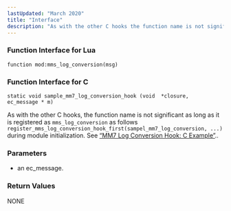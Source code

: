 ```yaml
---
lastUpdated: "March 2020"
title: "Interface"
description: "As with the other C hooks the function name is not significant as long as it is registered as mms log conversion as follows register mms log conversion hook first sampel mm 7 log conversion during module initialization See Example 23 2 MM 7 Log Conversion Hook C Example an..."
---
```


### <a name="idp992352"></a> Function Interface for Lua

`function mod:mms_log_conversion(msg)`
### <a name="idp994128"></a> Function Interface for C

```
static void sample_mm7_log_conversion_hook (void  *closure,
ec_message * m)
```

As with the other C hooks, the function name is not significant as long as it is registered as `mms_log_conversion` as follows `register_mms_log_conversion_hook_first(sampel_mm7_log_conversion, ...)` during module initialization. See [“MM7 Log Conversion Hook: C Example”](/momentum/mobile/mobile-developer-guide/mm-7-log-conversion-hook-examples#MM7_Log_Conversion_Hook.c)..

### <a name="idp997936"></a> Parameters

*   an ec_message.

### <a name="idp1000640"></a> Return Values

NONE